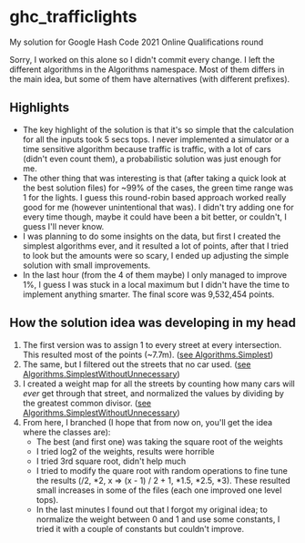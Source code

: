 # ghc_trafficlights
My solution for Google Hash Code 2021 Online Qualifications round

Sorry, I worked on this alone so I didn't commit every change. I left the different algorithms in the Algorithms namespace. Most of them differs in the main idea, but some of them have alternatives (with different prefixes).

## Highlights

 - The key highlight of the solution is that it's so simple that the calculation for all the inputs took 5 secs tops. I never implemented a simulator or a time sensitive algorithm because traffic is traffic, with a lot of cars (didn't even count them), a probabilistic solution was just enough for me.
 - The other thing that was interesting is that (after taking a quick look at the best solution files) for ~99% of the cases, the green time range was 1 for the lights. I guess this round-robin based approach worked really good for me (however unintentional that was). I didn't try adding one for every time though, maybe it could have been a bit better, or couldn't, I guess I'll never know.
 - I was planning to do some insights on the data, but first I created the simplest algorithms ever, and it resulted a lot of points, after that I tried to look but the amounts were so scary, I ended up adjusting the simple solution with small improvements.
 - In the last hour (from the 4 of them maybe) I only managed to improve 1%, I guess I was stuck in a local maximum but I didn't have the time to implement anything smarter. The final score was 9,532,454 points.

## How the solution idea was developing in my head

 1. The first version was to assign 1 to every street at every intersection. This resulted most of the points (~7.7m). ([see Algorithms.Simplest](https://github.com/adhie1337/ghc_trafficlights/blob/main/src/TrafficLights.Console/Algorithms/Simplest.cs))
 2. The same, but I filtered out the streets that no car used. ([see Algorithms.SimplestWithoutUnnecessary](https://github.com/adhie1337/ghc_trafficlights/blob/main/src/TrafficLights.Console/Algorithms/SimplestWithoutUnnecessary.cs))
 3. I created a weight map for all the streets by counting how many cars will *ever* get through that street, and normalized the values by dividing by the greatest common divisor. ([see Algorithms.SimplestWithoutUnnecessary](https://github.com/adhie1337/ghc_trafficlights/blob/main/src/TrafficLights.Console/Algorithms/SimplestWithoutUnnecessary.cs))
 4. From here, I branched (I hope that from now on, you'll get the idea where the classes are):
     - The best (and first one) was taking the square root of the weights
     - I tried log2 of the weights, results were horrible
     - I tried 3rd square root, didn't help much
     - I tried to modify the quare root with random operations to fine tune the results (/2, \*2, x => (x - 1) / 2 + 1, \*1.5, \*2.5, \*3). These resulted small increases in some of the files (each one improved one level tops).
     - In the last minutes I found out that I forgot my original idea; to normalize the weight between 0 and 1 and use some constants, I tried it with a couple of constants but couldn't improve.
